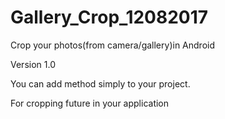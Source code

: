 # Gallery_Crop_12082017

Crop your photos(from camera/gallery)in Android

Version 1.0

You can add method simply to your project.

For cropping future in your application

